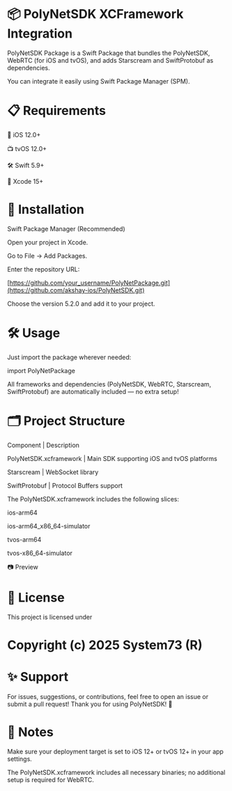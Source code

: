 # 📦 PolyNetSDK XCFramework Integration

PolyNetSDK Package is a Swift Package that bundles the PolyNetSDK, WebRTC (for iOS and tvOS), and adds Starscream and SwiftProtobuf as dependencies.

You can integrate it easily using Swift Package Manager (SPM).

# 📋 Requirements
📱 iOS 12.0+

📺 tvOS 12.0+

🛠️ Swift 5.9+

🧰 Xcode 15+

# 🚀 Installation
Swift Package Manager (Recommended)

Open your project in Xcode.

Go to File → Add Packages.

Enter the repository URL:

[https://github.com/your_username/PolyNetPackage.git](https://github.com/akshay-ios/PolyNetSDK.git)

Choose the version 5.2.0 and add it to your project.

# 🛠 Usage

Just import the package wherever needed:

import PolyNetPackage

All frameworks and dependencies (PolyNetSDK, WebRTC, Starscream, SwiftProtobuf) are automatically included — no extra setup!

# 🗂 Project Structure
Component | Description

PolyNetSDK.xcframework | Main SDK supporting iOS and tvOS platforms

Starscream | WebSocket library

SwiftProtobuf | Protocol Buffers support

The PolyNetSDK.xcframework includes the following slices:

ios-arm64

ios-arm64_x86_64-simulator

tvos-arm64

tvos-x86_64-simulator

📷 Preview
# 📄 License
This project is licensed under 

# Copyright (c) 2025 System73 (R)
# ✨ Support

For issues, suggestions, or contributions, feel free to open an issue or submit a pull request!
Thank you for using PolyNetSDK! 🚀

# 📌 Notes

Make sure your deployment target is set to iOS 12+ or tvOS 12+ in your app settings.

The PolyNetSDK.xcframework includes all necessary binaries; no additional setup is required for WebRTC.
